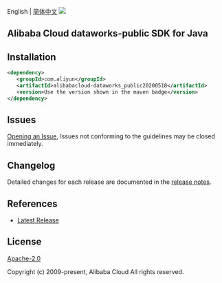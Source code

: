 English | [简体中文](README-CN.md)
![](https://aliyunsdk-pages.alicdn.com/icons/AlibabaCloud.svg)

## Alibaba Cloud dataworks-public SDK for Java

## Installation

```xml
<dependency>
   <groupId>com.aliyun</groupId>
   <artifactId>alibabacloud-dataworks_public20200518</artifactId>
   <version>Use the version shown in the maven badge</version>
</dependency>
```

## Issues
[Opening an Issue](https://github.com/aliyun/alibabacloud-java-async-sdk/issues/new), Issues not conforming to the guidelines may be closed immediately.

## Changelog
Detailed changes for each release are documented in the [release notes](./ChangeLog.txt).

## References
* [Latest Release](https://github.com/aliyun/alibabacloud-async-java-sdk/)

## License
[Apache-2.0](http://www.apache.org/licenses/LICENSE-2.0)

Copyright (c) 2009-present, Alibaba Cloud All rights reserved.
